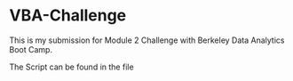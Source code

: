 # VBA-Challenge

This is my submission for Module 2 Challenge with Berkeley Data Analytics Boot Camp.

The Script can be found in the file 
